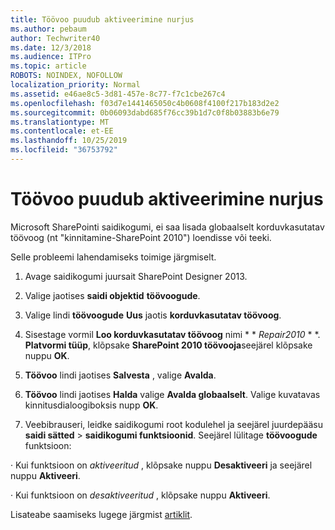 ```yaml
---
title: Töövoo puudub aktiveerimine nurjus
ms.author: pebaum
author: Techwriter40
ms.date: 12/3/2018
ms.audience: ITPro
ms.topic: article
ROBOTS: NOINDEX, NOFOLLOW
localization_priority: Normal
ms.assetid: e46ae8c5-3d81-457e-8c77-f7c1cbe267c4
ms.openlocfilehash: f03d7e1441465050c4b0608f4100f217b183d2e2
ms.sourcegitcommit: 0b06093dabd685f76cc39b1d7c0f8b03883b6e79
ms.translationtype: MT
ms.contentlocale: et-EE
ms.lasthandoff: 10/25/2019
ms.locfileid: "36753792"
---
```

# <a name="missing-workflow-failed-to-activate"></a>Töövoo puudub aktiveerimine nurjus

Microsoft SharePointi saidikogumi, ei saa lisada globaalselt korduvkasutatav töövoog (nt "kinnitamine-SharePoint 2010") loendisse või teeki.
  
Selle probleemi lahendamiseks toimige järgmiselt. 
  
1. Avage saidikogumi juursait SharePoint Designer 2013.
  
2. Valige jaotises **saidi objektid** **töövoogude**. 
  
3. Valige lindi **töövoogude** **Uus** jaotis **korduvkasutatav töövoog**. 
  
4. Sisestage vormil **Loo korduvkasutatav töövoog** nimi * * *Repair2010* * *. **Platvormi tüüp**, klõpsake **SharePoint 2010 töövooja**seejärel klõpsake nuppu **OK**. 
  
1. **Töövoo** lindi jaotises **Salvesta** , valige **Avalda**. 
  
2. **Töövoo** lindi jaotises **Halda** valige **Avalda globaalselt**. Valige kuvatavas kinnitusdialoogiboksis nupp **OK**. 
  
3. Veebibrauseri, leidke saidikogumi root kodulehel ja seejärel juurdepääsu **saidi sätted** \> **saidikogumi funktsioonid**. Seejärel lülitage **töövoogude** funktsioon: 
  
· Kui funktsioon on *aktiveeritud* , klõpsake nuppu **Desaktiveeri** ja seejärel nuppu **Aktiveeri**. 
  
· Kui funktsioon on *desaktiveeritud* , klõpsake nuppu **Aktiveeri**. 
  
Lisateabe saamiseks lugege järgmist [artiklit](https://go.microsoft.com/fwlink/?linkid=2047770&amp;clcid=0x409).
  

